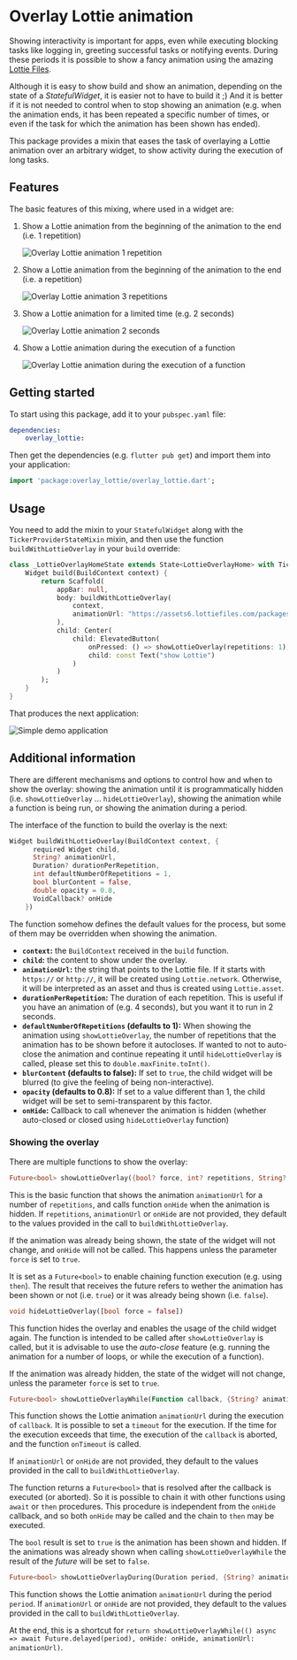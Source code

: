 # Overlay Lottie animation

Showing interactivity is important for apps, even while executing blocking tasks like logging in, greeting successful tasks or notifying events. During these periods it is possible to show a fancy animation using the amazing [Lottie Files](https://lottiefiles.com/).

Although it is easy to show build and show an animation, depending on the state of a _StatefulWidget_, it is easier not to have to build it ;) And it is better if it is not needed to control when to stop showing an animation (e.g. when the animation ends, it has been repeated a specific number of times, or even if the task for which the animation has been shown has ended).

This package provides a mixin that eases the task of overlaying a Lottie animation over an arbitrary widget, to show activity during the execution of long tasks.

## Features

The basic features of this mixing, where used in a widget are:

1. Show a Lottie animation from the beginning of the animation to the end (i.e. 1 repetition)

    ![Overlay Lottie animation 1 repetition ](img/overlay_lottie_1rep.gif)

1. Show a Lottie animation from the beginning of the animation to the end (i.e. a repetition)

    ![Overlay Lottie animation 3 repetitions ](img/overlay_lottie_3reps.gif)

1. Show a Lottie animation for a limited time (e.g. 2 seconds)

    ![Overlay Lottie animation 2 seconds ](img/overlay_lottie_2secs.gif)

1. Show a Lottie animation during the execution of a function

    ![Overlay Lottie animation during the execution of a function](img/overlay_lottie_function.gif)

## Getting started

To start using this package, add it to your `pubspec.yaml` file:

```yaml
dependencies:
    overlay_lottie:
```

Then get the dependencies (e.g. `flutter pub get`) and import them into your application:

```dart
import 'package:overlay_lottie/overlay_lottie.dart';
```

## Usage

You need to add the mixin to your `StatefulWidget` along with the `TickerProviderStateMixin` mixin, and then use the function `buildWithLottieOverlay` in your `build` override:

```dart
class _LottieOverlayHomeState extends State<LottieOverlayHome> with TickerProviderStateMixin, OverlayLottie {
    Widget build(BuildContext context) {
        return Scaffold(
            appBar: null,
            body: buildWithLottieOverlay(
                context, 
                animationUrl: "https://assets6.lottiefiles.com/packages/lf20_fj8rlma5.json",
            ),
            child: Center(
                child: ElevatedButton(
                    onPressed: () => showLottieOverlay(repetitions: 1),
                    child: const Text("show Lottie")
                )
            )
        );
    }
}
```

That produces the next application:

![Simple demo application](img/overlay_lottie_simple.gif)

## Additional information

There are different mechanisms and options to control how and when to show the overlay: showing the animation until it is programmatically hidden (i.e. `showLottieOverlay` ... `hideLottieOverlay`), showing the animation while a function is being run, or showing the animation during a period.

The interface of the function to build the overlay is the next:

```dart
Widget buildWithLottieOverlay(BuildContext context, { 
      required Widget child, 
      String? animationUrl, 
      Duration? durationPerRepetition, 
      int defaultNumberOfRepetitions = 1, 
      bool blurContent = false, 
      double opacity = 0.8,
      VoidCallback? onHide
    })
```

The function somehow defines the default values for the process, but some of them may be overridden when showing the animation.

- __`context`:__ the `BuildContext` received in the `build` function.
- __`child`:__ the content to show under the overlay.
- __`animationUrl`:__ the string that points to the Lottie file. If it starts with `https://` or `http://`, it will be created using `Lottie.network`. Otherwise, it will be interpreted as an asset and thus is created using `Lottie.asset`.
- __`durationPerRepetition`:__ The duration of each repetition. This is useful if you have an animation of (e.g. 4 seconds), but you want it to run in 2 seconds.
- __`defaultNumberOfRepetitions` (defaults to 1):__ When showing the animation using `showLottieOverlay`, the number of repetitions that the animation has to be shown before it autocloses. If wanted to not to auto-close the animation and continue repeating it until `hideLottieOverlay` is called, please set this to `double.maxFinite.toInt()`.
- __`blurContent` (defaults to false):__ If set to `true`, the child widget will be blurred (to give the feeling of being non-interactive).
- __`opacity` (defaults to 0.8):__ If set to a value different than 1, the child widget will be set to semi-transparent by this factor.
- __`onHide`:__ Callback to call whenever the animation is hidden (whether auto-closed or closed using `hideLottieOverlay` function)

### Showing the overlay

There are multiple functions to show the overlay:

```dart
Future<bool> showLottieOverlay({bool? force, int? repetitions, String? animationUrl, VoidCallback? onHide})
```

This is the basic function that shows the animation `animationUrl` for a number of `repetitions`, and calls function `onHide` when the animation is hidden. If `repetitions`, `animationUrl` or `onHide` are not provided, they default to the values provided in the call to `buildWithLottieOverlay`.

If the animation was already being shown, the state of the widget will not change, and `onHide` will not be called. This happens unless the parameter `force` is set to `true`.

It is set as a `Future<bool>` to enable chaining function execution (e.g. using `then`). The result that receives the future refers to wether the animation has been shown or not (i.e. `true`) or it was already being shown (i.e. `false`).


```dart
void hideLottieOverlay([bool force = false])
```

This function hides the overlay and enables the usage of the child widget again. The function is intended to be called after `showLottieOverlay` is called, but it is advisable to use the _auto-close_ feature (e.g. running the animation for a number of loops, or while the execution of a function).

If the animation was already hidden, the state of the widget will not change, unless the parameter `force` is set to `true`.

```dart
Future<bool> showLottieOverlayWhile(Function callback, {String? animationUrl,Duration? timeout, Function? onTimeout, VoidCallback? onHide})
```

This function shows the Lottie animation `animationUrl` during the execution of `callback`. It is possible to set a `timeout` for the execution. If the time for the execution exceeds that time, the execution of the `callback` is aborted, and the function `onTimeout` is called.

If `animationUrl` or `onHide` are not provided, they default to the values provided in the call to `buildWithLottieOverlay`.

The function returns a `Future<bool>` that is resolved after the callback is executed (or aborted). So it is possible to chain it with other functions using `await` or `then` procedures. This procedure is independent from the `onHide` callback, and so both `onHide` may be called and the chain to `then` may be executed.

The `bool` result is set to `true` is the animation has been shown and hidden. If the animations was already shown when calling `showLottieOverlayWhile` the result of the _future_ will be set to `false`.

```dart
Future<bool> showLottieOverlayDuring(Duration period, {String? animationUrl, VoidCallback? onHide });
```

This function shows the Lottie animation `animationUrl` during the period `period`. If `animationUrl` or `onHide` are not provided, they default to the values provided in the call to `buildWithLottieOverlay`.

At the end, this is a shortcut for `return showLottieOverlayWhile(() async => await Future.delayed(period), onHide: onHide, animationUrl: animationUrl)`.


